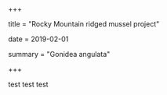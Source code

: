 +++

title = "Rocky Mountain ridged mussel project"

date = 2019-02-01

summary = "Gonidea angulata"

+++

test test test

